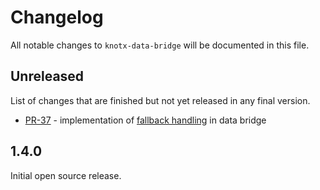 # Changelog
All notable changes to `knotx-data-bridge` will be documented in this file.

## Unreleased
List of changes that are finished but not yet released in any final version.
- [PR-37](https://github.com/Knotx/knotx-data-bridge/pull/37) - implementation of [fallback handling](https://github.com/Cognifide/knotx/issues/466) in data bridge

## 1.4.0
Initial open source release.
